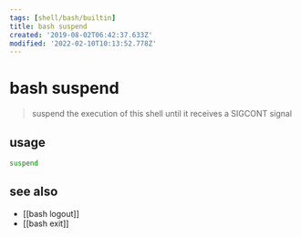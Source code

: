 ```yaml
---
tags: [shell/bash/builtin]
title: bash suspend
created: '2019-08-02T06:42:37.633Z'
modified: '2022-02-10T10:13:52.778Z'
---
```


# bash suspend

> suspend the execution of this shell until it receives a SIGCONT signal

## usage

```sh
suspend
```

## see also

- [[bash logout]]
- [[bash exit]]
